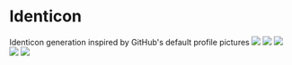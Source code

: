 # Identicon
Identicon generation inspired by GitHub's default profile pictures
<img src='https://raw.githubusercontent.com/Aurob/Identicon/new/master/id1.png'/>
<img src='https://raw.githubusercontent.com/Aurob/Identicon/new/master/id2.png'/>
<img src='https://raw.githubusercontent.com/Aurob/Identicon/new/master/id3.png'/>
<img src='https://raw.githubusercontent.com/Aurob/Identicon/new/master/id4.png'/>
<img src='https://raw.githubusercontent.com/Aurob/Identicon/new/master/id5.png'/>
